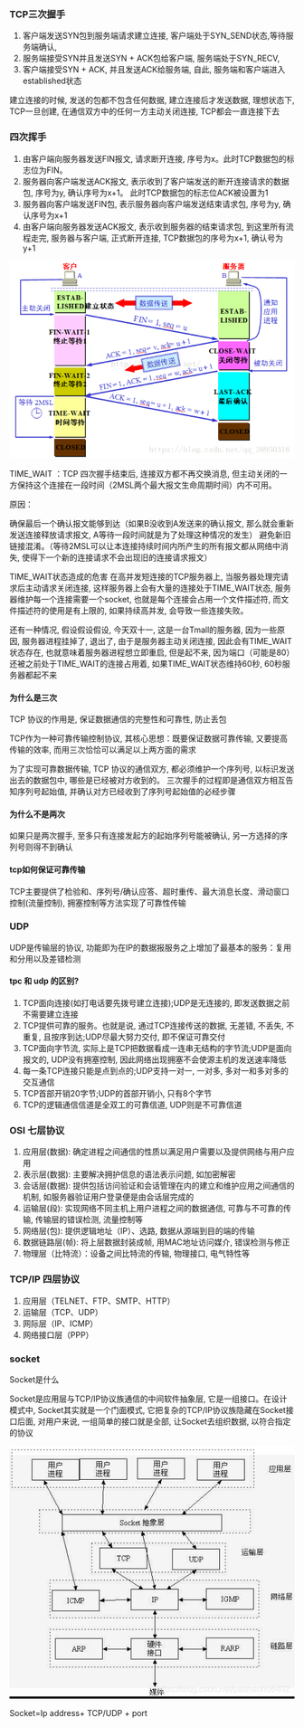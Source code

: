 ### TCP三次握手

1. 客户端发送SYN包到服务端请求建立连接, 客户端处于SYN_SEND状态,等待服务端确认,
2. 服务端接受SYN并且发送SYN + ACK包给客户端, 服务端处于SYN_RECV,
3. 客户端接受SYN + ACK, 并且发送ACK给服务端, 自此, 服务端和客户端进入established状态

建立连接的时候, 发送的包都不包含任何数据, 建立连接后才发送数据, 理想状态下, TCP一旦创建, 在通信双方中的任何一方主动关闭连接, TCP都会一直连接下去

### 四次挥手

1. 由客户端向服务器发送FIN报文, 请求断开连接, 序号为x。此时TCP数据包的标志位为FIN。
2. 服务器向客户端发送ACK报文, 表示收到了客户端发送的断开连接请求的数据包, 序号为y, 确认序号为x+1。
此时TCP数据包的标志位ACK被设置为1
3. 服务器向客户端发送FIN包, 表示服务器向客户端发送结束请求包, 序号为y, 确认序号为x+1
4. 由客户端向服务器发送ACK报文, 表示收到服务器的结束请求包, 到这里所有流程走完, 服务器与客户端, 正式断开连接, TCP数据包的序号为x+1, 确认号为y+1


![123](image/1.png)

TIME_WAIT ：TCP 四次握手结束后, 连接双方都不再交换消息, 但主动关闭的一方保持这个连接在一段时间（2MSL两个最大报文生命周期时间）内不可用。

原因：

确保最后一个确认报文能够到达（如果B没收到A发送来的确认报文, 那么就会重新发送连接释放请求报文, A等待一段时间就是为了处理这种情况的发生）
避免新旧链接混淆。（等待2MSL可以让本连接持续时间内所产生的所有报文都从网络中消失, 使得下一个新的连接请求不会出现旧的连接请求报文）



TIME_WAIT状态造成的危害
在高并发短连接的TCP服务器上, 当服务器处理完请求后主动请求关闭连接, 这样服务器上会有大量的连接处于TIME_WAIT状态, 服务器维护每一个连接需要一个socket, 也就是每个连接会占用一个文件描述符, 而文件描述符的使用是有上限的, 如果持续高并发, 会导致一些连接失败。

还有一种情况, 假设假设假设, 今天双十一, 这是一台Tmall的服务器, 因为一些原因, 服务器进程挂掉了, 退出了, 由于是服务器主动关闭连接, 因此会有TIME_WAIT状态存在, 也就意味着服务器进程想立即重启, 但是起不来, 因为端口（可能是80）还被之前处于TIME_WAIT的连接占用着, 如果TIME_WAIT状态维持60秒, 60秒服务器都起不来



#### 为什么是三次

TCP 协议的作用是, 保证数据通信的完整性和可靠性, 防止丢包

TCP作为一种可靠传输控制协议, 其核心思想：既要保证数据可靠传输, 又要提高传输的效率, 而用三次恰恰可以满足以上两方面的需求

为了实现可靠数据传输,  TCP 协议的通信双方,  都必须维护一个序列号,  以标识发送出去的数据包中,  哪些是已经被对方收到的。 三次握手的过程即是通信双方相互告知序列号起始值,  并确认对方已经收到了序列号起始值的必经步骤


#### 为什么不是两次

如果只是两次握手,  至多只有连接发起方的起始序列号能被确认,  另一方选择的序列号则得不到确认


#### tcp如何保证可靠传输

TCP主要提供了检验和、序列号/确认应答、超时重传、最大消息长度、滑动窗口控制(流量控制), 拥塞控制等方法实现了可靠性传输


### UDP

UDP是传输层的协议, 功能即为在IP的数据报服务之上增加了最基本的服务：复用和分用以及差错检测


#### tpc 和 udp 的区别?

1. TCP面向连接(如打电话要先拨号建立连接);UDP是无连接的, 即发送数据之前 不需要建立连接 
2. TCP提供可靠的服务。也就是说, 通过TCP连接传送的数据, 无差错, 不丢失,  不重复, 且按序到达;UDP尽最大努力交付, 即不保证可靠交付 
3. TCP面向字节流, 实际上是TCP把数据看成一连串无结构的字节流;UDP是面向 报文的, UDP没有拥塞控制, 因此网络出现拥塞不会使源主机的发送速率降低 
4. 每一条TCP连接只能是点到点的;UDP支持一对一, 一对多, 多对一和多对多的 交互通信 
5. TCP首部开销20字节;UDP的首部开销小, 只有8个字节 
6. TCP的逻辑通信信道是全双工的可靠信道, UDP则是不可靠信道



### OSI 七层协议

1. 应用层(数据): 确定进程之间通信的性质以满足用户需要以及提供网络与用户应用
2. 表示层(数据): 主要解决拥护信息的语法表示问题, 如加密解密
3. 会话层(数据): 提供包括访问验证和会话管理在内的建立和维护应用之间通信的机制, 如服务器验证用户登录便是由会话层完成的
4. 运输层(段): 实现网络不同主机上用户进程之间的数据通信, 可靠与不可靠的传输, 传输层的错误检测, 流量控制等
5. 网络层(包): 提供逻辑地址（IP）、选路, 数据从源端到目的端的传输
6. 数据链路层(帧): 将上层数据封装成帧, 用MAC地址访问媒介, 错误检测与修正
7. 物理层（比特流）：设备之间比特流的传输, 物理接口, 电气特性等


### TCP/IP 四层协议

1. 应用层（TELNET、FTP、SMTP、HTTP）
2. 运输层（TCP、UDP）
3. 网际层（IP、ICMP）
4. 网络接口层（PPP）


### socket

Socket是什么

Socket是应用层与TCP/IP协议族通信的中间软件抽象层, 它是一组接口。在设计模式中, Socket其实就是一个门面模式, 它把复杂的TCP/IP协议族隐藏在Socket接口后面, 对用户来说, 一组简单的接口就是全部, 让Socket去组织数据, 以符合指定的协议

![socket](./image/2.png)

Socket=Ip address+ TCP/UDP + port